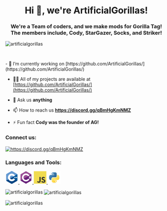 <h1 align="center">Hi 👋, we're ArtificialGorillas!</h1>
<h3 align="center">We're a Team of coders, and we make mods for Gorilla Tag! The members include, Cody, StarGazer, Socks, and Striker!</h3>

<p align="left"> <img src="https://komarev.com/ghpvc/?username=artificialgorillas&label=Profile%20views&color=0e75b6&style=flat" alt="artificialgorillas" /> </p>
<p align="left"> <a href="https://twitter.com/" target="blank"><img src="https://img.shields.io/twitter/follow/?logo=twitter&style=for-the-badge" alt="" /></a> </p>
- 🔭 I’m currently working on [https://github.com/ArtificialGorillas/](https://github.com/ArtificialGorillas/)

- 👨‍💻 All of my projects are available at [https://github.com/ArtificialGorillas/](https://github.com/ArtificialGorillas/)

- 💬 Ask us **anything**

- 📫 How to reach us **https://discord.gg/qBmHgKmNMZ**

- ⚡ Fun fact **Cody was the founder of AG!**

<h3 align="left">Connect us:</h3>
<p align="left">
<a href="https://discord.gg/https://discord.gg/qBmHgKmNMZ" target="blank"><img align="center" src="https://raw.githubusercontent.com/rahuldkjain/github-profile-readme-generator/master/src/images/icons/Social/discord.svg" alt="https://discord.gg/qBmHgKmNMZ" height="30" width="40" /></a>
</p>

<h3 align="left">Languages and Tools:</h3>
<p align="left"> <a href="https://www.w3schools.com/cpp/" target="_blank" rel="noreferrer"> <img src="https://raw.githubusercontent.com/devicons/devicon/master/icons/cplusplus/cplusplus-original.svg" alt="cplusplus" width="40" height="40"/> </a> <a href="https://www.w3schools.com/cs/" target="_blank" rel="noreferrer"> <img src="https://raw.githubusercontent.com/devicons/devicon/master/icons/csharp/csharp-original.svg" alt="csharp" width="40" height="40"/> </a> <a href="https://developer.mozilla.org/en-US/docs/Web/JavaScript" target="_blank" rel="noreferrer"> <img src="https://raw.githubusercontent.com/devicons/devicon/master/icons/javascript/javascript-original.svg" alt="javascript" width="40" height="40"/> </a> <a href="https://www.python.org" target="_blank" rel="noreferrer"> <img src="https://raw.githubusercontent.com/devicons/devicon/master/icons/python/python-original.svg" alt="python" width="40" height="40"/> </a> </p>

<p><img align="left" src="https://github-readme-stats.vercel.app/api/top-langs?username=artificialgorillas&show_icons=true&locale=en&layout=compact" alt="artificialgorillas" /></p>

<p>&nbsp;<img align="center" src="https://github-readme-stats.vercel.app/api?username=artificialgorillas&show_icons=true&locale=en" alt="artificialgorillas" /></p>

<p><img align="center" src="https://github-readme-streak-stats.herokuapp.com/?user=artificialgorillas&" alt="artificialgorillas" /></p>
